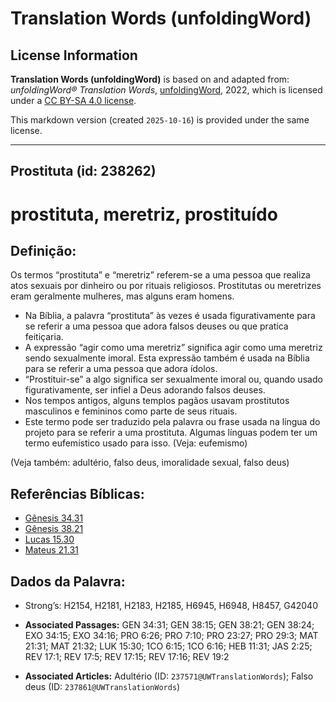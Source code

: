 # Translation Words (unfoldingWord)

## License Information

**Translation Words (unfoldingWord)** is based on and adapted from: _unfoldingWord® Translation Words_, [unfoldingWord](https://unfoldingword.org/utw), 2022, which is licensed under a [CC BY-SA 4.0 license](https://creativecommons.org/licenses/by-sa/4.0/legalcode.en).

This markdown version (created `2025-10-16`) is provided under the same license.



--------------------------------

## Prostituta (id: 238262)

prostituta, meretriz, prostituído
=================================

Definição:
----------

Os termos “prostituta” e “meretriz” referem\-se a uma pessoa que realiza atos sexuais por dinheiro ou por rituais religiosos. Prostitutas ou meretrizes eram geralmente mulheres, mas alguns eram homens.

* Na Bíblia, a palavra “prostituta” às vezes é usada figurativamente para se referir a uma pessoa que adora falsos deuses ou que pratica feitiçaria.
* A expressão “agir como uma meretriz” significa agir como uma meretriz sendo sexualmente imoral. Esta expressão também é usada na Bíblia para se referir a uma pessoa que adora ídolos.
* “Prostituir\-se” a algo significa ser sexualmente imoral ou, quando usado figurativamente, ser infiel a Deus adorando falsos deuses.
* Nos tempos antigos, alguns templos pagãos usavam prostitutos masculinos e femininos como parte de seus rituais.
* Este termo pode ser traduzido pela palavra ou frase usada na língua do projeto para se referir a uma prostituta. Algumas línguas podem ter um termo eufemístico usado para isso. (Veja: eufemismo)

(Veja também: adultério, falso deus, imoralidade sexual, falso deus)

Referências Bíblicas:
---------------------

* [Gênesis 34\.31](https://ref.ly/Gen34:31)
* [Gênesis 38\.21](https://ref.ly/Gen38:21)
* [Lucas 15\.30](https://ref.ly/Luke15:30)
* [Mateus 21\.31](https://ref.ly/Matt21:31)

Dados da Palavra:
-----------------

* Strong’s: H2154, H2181, H2183, H2185, H6945, H6948, H8457, G42040

* **Associated Passages:** GEN 34:31; GEN 38:15; GEN 38:21; GEN 38:24; EXO 34:15; EXO 34:16; PRO 6:26; PRO 7:10; PRO 23:27; PRO 29:3; MAT 21:31; MAT 21:32; LUK 15:30; 1CO 6:15; 1CO 6:16; HEB 11:31; JAS 2:25; REV 17:1; REV 17:5; REV 17:15; REV 17:16; REV 19:2
* **Associated Articles:** Adultério (ID: `237571@UWTranslationWords`); Falso deus (ID: `237861@UWTranslationWords`)

